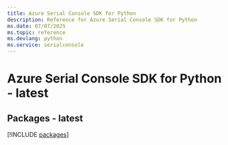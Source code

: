 ```yaml
---
title: Azure Serial Console SDK for Python
description: Reference for Azure Serial Console SDK for Python
ms.date: 07/07/2025
ms.topic: reference
ms.devlang: python
ms.service: serialconsole
---
```

# Azure Serial Console SDK for Python - latest
## Packages - latest
[!INCLUDE [packages](serial-console-index.md)]